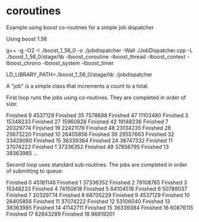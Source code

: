 coroutines
==========

Example using boost co-routines for a simple job dispatcher

Using boost 1.56

g++ -g -O2  -I ./boost_1_56_0 -o ./jobdispatcher -Wall ./JobDispatcher.cpp -L ./boost_1_56_0/stage/lib -lboost_coroutine -lboost_thread -lboost_context -lboost_chrono -lboost_system -lboost_timer


LD_LIBRARY_PATH=./boost_1_56_0/stage/lib ./jobdispatcher

A "job" is a simple class that increments a count to a total.

First loop runs the jobs using co-routines. They are completed in order of size:

Finished 9 4537129
Finished 35 7578698
Finished 47 11103480
Finished 3 15348233
Finished 27 15960828
Finished 42 19148236
Finished 7 20329774
Finished 19 22421176
Finished 48 23134235
Finished 28 25673220
Finished 10 26405856
Finished 39 29557663
Finished 32 33428080
Finished 15 36339384
Finished 24 36747332
Finished 11 37074222
Finished 1 37336352
Finished 49 37858795
Finished 13 38363985
...


Second loop uses standard sub-routines. The jobs are completed in order of submitting to queue:


Finished 0 45181148
Finished 1 37336352
Finished 2 78108765
Finished 3 15348233
Finished 4 74150618
Finished 5 64104518
Finished 6 50789037
Finished 7 20329774
Finished 8 68705229
Finished 9 4537129
Finished 10 26405856
Finished 11 37074222
Finished 12 53106040
Finished 13 38363985
Finished 14 41142711
Finished 15 36339384
Finished 16 60876115
Finished 17 62843289
Finished 18 96819201
